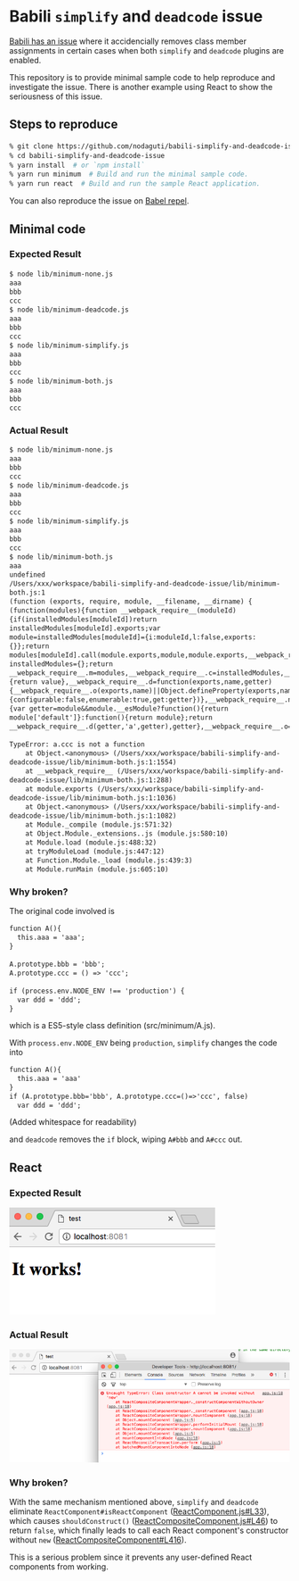 # Babili `simplify` and `deadcode` issue

[Babili has an issue](https://github.com/babel/babili/issues/393) where it accidencially removes class member assignments in certain cases when both `simplify` and `deadcode` plugins are enabled.

This repository is to provide minimal sample code to help reproduce and investigate the issue. There is another example using React to show the seriousness of this issue.

## Steps to reproduce
```sh
% git clone https://github.com/nodaguti/babili-simplify-and-deadcode-issue.git
% cd babili-simplify-and-deadcode-issue
% yarn install  # or `npm install`
% yarn run minimum  # Build and run the minimal sample code.
% yarn run react  # Build and run the sample React application.
```

You can also reproduce the issue on [Babel repel](http://babeljs.io/repl/#?babili=true&evaluate=true&lineWrap=false&presets=&code=function%20A()%7B%0A%20%20this.aaa%20%3D%20'aaa'%3B%0A%7D%0A%0AA.prototype.bbb%20%3D%20'bbb'%3B%0AA.prototype.ccc%20%3D%20()%20%3D%3E%20'ccc'%3B%0A%0A%2F%2F%20process.env.NODE_ENV%20!%3D%3D%20'production'%20where%20NODE_ENV%3Dproduction%0Aif%20('production'%20!%3D%3D%20'production')%20%7B%0A%20%20var%20ddd%20%3D%20'ddd'%3B%0A%7D%0A%0Aconst%20a%20%3D%20new%20A()%3B%0Aconsole.log(a.aaa)%3B%0Aconsole.log(a.bbb)%3B%0Aconsole.log(a.ccc())%3B).

## Minimal code
### Expected Result
```
$ node lib/minimum-none.js
aaa
bbb
ccc
$ node lib/minimum-deadcode.js
aaa
bbb
ccc
$ node lib/minimum-simplify.js
aaa
bbb
ccc
$ node lib/minimum-both.js
aaa
bbb
ccc
```

### Actual Result
```
$ node lib/minimum-none.js
aaa
bbb
ccc
$ node lib/minimum-deadcode.js
aaa
bbb
ccc
$ node lib/minimum-simplify.js
aaa
bbb
ccc
$ node lib/minimum-both.js
aaa
undefined
/Users/xxx/workspace/babili-simplify-and-deadcode-issue/lib/minimum-both.js:1
(function (exports, require, module, __filename, __dirname) { (function(modules){function __webpack_require__(moduleId){if(installedModules[moduleId])return installedModules[moduleId].exports;var module=installedModules[moduleId]={i:moduleId,l:false,exports:{}};return modules[moduleId].call(module.exports,module,module.exports,__webpack_require__),module.l=true,module.exports}var installedModules={};return __webpack_require__.m=modules,__webpack_require__.c=installedModules,__webpack_require__.i=function(value){return value},__webpack_require__.d=function(exports,name,getter){__webpack_require__.o(exports,name)||Object.defineProperty(exports,name,{configurable:false,enumerable:true,get:getter})},__webpack_require__.n=function(module){var getter=module&&module.__esModule?function(){return module['default']}:function(){return module};return __webpack_require__.d(getter,'a',getter),getter},__webpack_require__.o=function(o

TypeError: a.ccc is not a function
    at Object.<anonymous> (/Users/xxx/workspace/babili-simplify-and-deadcode-issue/lib/minimum-both.js:1:1554)
    at __webpack_require__ (/Users/xxx/workspace/babili-simplify-and-deadcode-issue/lib/minimum-both.js:1:288)
    at module.exports (/Users/xxx/workspace/babili-simplify-and-deadcode-issue/lib/minimum-both.js:1:1036)
    at Object.<anonymous> (/Users/xxx/workspace/babili-simplify-and-deadcode-issue/lib/minimum-both.js:1:1082)
    at Module._compile (module.js:571:32)
    at Object.Module._extensions..js (module.js:580:10)
    at Module.load (module.js:488:32)
    at tryModuleLoad (module.js:447:12)
    at Function.Module._load (module.js:439:3)
    at Module.runMain (module.js:605:10)
```

### Why broken?
The original code involved is

```
function A(){
  this.aaa = 'aaa';
}

A.prototype.bbb = 'bbb';
A.prototype.ccc = () => 'ccc';

if (process.env.NODE_ENV !== 'production') {
  var ddd = 'ddd';
}
```
which is a ES5-style class definition (src/minimum/A.js).

With `process.env.NODE_ENV` being `production`, `simplify` changes the code into
```
function A(){
  this.aaa = 'aaa'
}
if (A.prototype.bbb='bbb', A.prototype.ccc=()=>'ccc', false)
  var ddd = 'ddd';
```
(Added whitespace for readability)

and `deadcode` removes the `if` block, wiping `A#bbb` and `A#ccc` out.


## React
### Expected Result
![Expected display](react-expected.png)

### Actual Result
![Actual display](react-actual.png)

### Why broken?
With the same mechanism mentioned above, `simplify` and `deadcode` eliminate `ReactComponent#isReactComponent` ([ReactComponent.js#L33](https://github.com/facebook/react/blob/master/src/isomorphic/modern/class/ReactComponent.js#L33)), which causes `shouldConstruct()` ([ReactCompositeComponent.js#L46](https://github.com/facebook/react/blob/master/src/renderers/shared/stack/reconciler/ReactCompositeComponent.js#L46)) to return `false`, which finally leads to call each React component's constructor without `new` ([ReactCompositeComponent#L416](https://github.com/facebook/react/blob/master/src/renderers/shared/stack/reconciler/ReactCompositeComponent.js#L416)).

This is a serious problem since it prevents any user-defined React components from working.
